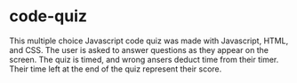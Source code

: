 # code-quiz
This multiple choice Javascript code quiz was made with Javascript, HTML, and CSS. The user is asked to answer questions as they appear on the screen. The quiz is timed, and wrong ansers deduct time from their timer. Their time left at the end of the quiz represent their score.


